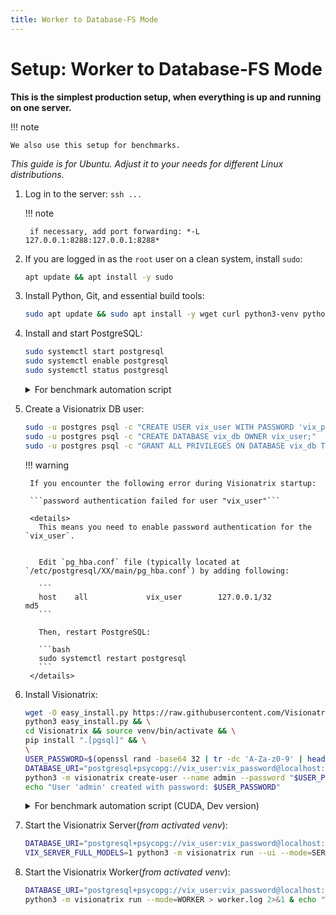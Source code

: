 ```yaml
---
title: Worker to Database-FS Mode
---
```


# Setup: Worker to Database-FS Mode

**This is the simplest production setup, when everything is up and running on one server.**

!!! note

    We also use this setup for benchmarks.

*This guide is for Ubuntu. Adjust it to your needs for different Linux distributions.*

1. Log in to the server: `ssh ...`

    !!! note

        if necessary, add port forwarding: *-L 127.0.0.1:8288:127.0.0.1:8288*

2. If you are logged in as the `root` user on a clean system, install `sudo`:

    ```bash
    apt update && apt install -y sudo
    ```

3. Install Python, Git, and essential build tools:

    ```bash
    sudo apt update && sudo apt install -y wget curl python3-venv python3-pip build-essential git
    ```

4. Install and start PostgreSQL:

    ```bash
    sudo systemctl start postgresql
    sudo systemctl enable postgresql
    sudo systemctl status postgresql
    ```

    <details>
       <summary>For benchmark automation script</summary>

       ```bash
       sudo DEBIAN_FRONTEND=noninteractive apt install -y postgresql postgresql-contrib && pg_ctlcluster 14 main start && \
       \
       sudo -u postgres psql -c "CREATE USER vix_user WITH PASSWORD 'vix_password';" && \
       sudo -u postgres psql -c "CREATE DATABASE vix_db OWNER vix_user;" && \
       sudo -u postgres psql -c "GRANT ALL PRIVILEGES ON DATABASE vix_db TO vix_user;"
       ```
     </details>

5. Create a Visionatrix DB user:

    ```bash
    sudo -u postgres psql -c "CREATE USER vix_user WITH PASSWORD 'vix_password';"
    sudo -u postgres psql -c "CREATE DATABASE vix_db OWNER vix_user;"
    sudo -u postgres psql -c "GRANT ALL PRIVILEGES ON DATABASE vix_db TO vix_user;"
    ```

    !!! warning

        If you encounter the following error during Visionatrix startup:

        ```password authentication failed for user "vix_user"```

        <details>
          This means you need to enable password authentication for the `vix_user`.


          Edit `pg_hba.conf` file (typically located at `/etc/postgresql/XX/main/pg_hba.conf`) by adding following:

          ```
          host    all             vix_user        127.0.0.1/32            md5
          ```

          Then, restart PostgreSQL:

          ```bash
          sudo systemctl restart postgresql
          ```
        </details>

6. Install Visionatrix:

    ```bash
    wget -O easy_install.py https://raw.githubusercontent.com/Visionatrix/Visionatrix/main/scripts/easy_install.py && \
    python3 easy_install.py && \
    cd Visionatrix && source venv/bin/activate && \
    pip install ".[pgsql]" && \
    \
    USER_PASSWORD=$(openssl rand -base64 32 | tr -dc 'A-Za-z0-9' | head -c 16) && \
    DATABASE_URI="postgresql+psycopg://vix_user:vix_password@localhost:5432/vix_db" \
    python3 -m visionatrix create-user --name admin --password "$USER_PASSWORD" && \
    echo "User 'admin' created with password: $USER_PASSWORD"
    ```

    <details>
      <summary>For benchmark automation script (CUDA, Dev version)</summary>

      ```bash
      wget -O easy_install.py https://raw.githubusercontent.com/Visionatrix/Visionatrix/main/scripts/easy_install.py && \
      COMPUTE_DEVICE=NVIDIA DEV_VERSION=1 BUILD_RELEASE=1 python3 easy_install.py && \
      cd Visionatrix && source venv/bin/activate && \
      pip install ".[pgsql]" && \
      \
      USER_PASSWORD=$(openssl rand -base64 32 | tr -dc 'A-Za-z0-9' | head -c 16) && \
      DATABASE_URI="postgresql+psycopg://vix_user:vix_password@localhost:5432/vix_db" \
      python3 -m visionatrix create-user --name admin --password "$USER_PASSWORD" && \
      echo "User 'admin' created with password: $USER_PASSWORD"
      ```
    </details>

7. Start the Visionatrix Server(*from activated venv*):

    ```bash
    DATABASE_URI="postgresql+psycopg://vix_user:vix_password@localhost:5432/vix_db" \
    VIX_SERVER_FULL_MODELS=1 python3 -m visionatrix run --ui --mode=SERVER > server.log 2>&1 & echo "Server PID: $!"
    ```

8. Start the Visionatrix Worker(*from activated venv*):

    ```bash
    DATABASE_URI="postgresql+psycopg://vix_user:vix_password@localhost:5432/vix_db" \
    python3 -m visionatrix run --mode=WORKER > worker.log 2>&1 & echo "Worker PID: $!"
    ```
